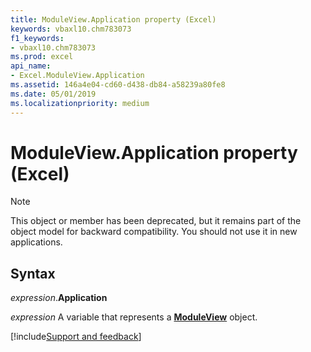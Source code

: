 ```yaml
---
title: ModuleView.Application property (Excel)
keywords: vbaxl10.chm783073
f1_keywords:
- vbaxl10.chm783073
ms.prod: excel
api_name:
- Excel.ModuleView.Application
ms.assetid: 146a4e04-cd60-d438-db84-a58239a80fe8
ms.date: 05/01/2019
ms.localizationpriority: medium
---
```



# ModuleView.Application property (Excel)

> [!NOTE] 
> This object or member has been deprecated, but it remains part of the object model for backward compatibility. You should not use it in new applications.


## Syntax

_expression_.**Application**

_expression_ A variable that represents a **[ModuleView](Excel.ModuleView.md)** object.



[!include[Support and feedback](~/includes/feedback-boilerplate.md)]